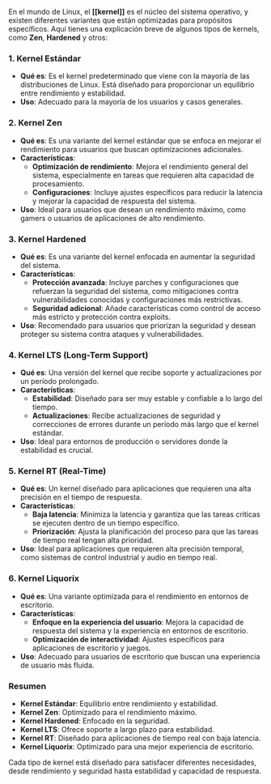 En el mundo de Linux, el **[[kernel]]** es el núcleo del sistema operativo, y existen diferentes variantes que están optimizadas para propósitos específicos. Aquí tienes una explicación breve de algunos tipos de kernels, como **Zen**, **Hardened** y otros:

### **1. Kernel Estándar**

- **Qué es**: Es el kernel predeterminado que viene con la mayoría de las distribuciones de Linux. Está diseñado para proporcionar un equilibrio entre rendimiento y estabilidad.
- **Uso**: Adecuado para la mayoría de los usuarios y casos generales.

### **2. Kernel Zen**

- **Qué es**: Es una variante del kernel estándar que se enfoca en mejorar el rendimiento para usuarios que buscan optimizaciones adicionales.
- **Características**:
    - **Optimización de rendimiento**: Mejora el rendimiento general del sistema, especialmente en tareas que requieren alta capacidad de procesamiento.
    - **Configuraciones**: Incluye ajustes específicos para reducir la latencia y mejorar la capacidad de respuesta del sistema.
- **Uso**: Ideal para usuarios que desean un rendimiento máximo, como gamers o usuarios de aplicaciones de alto rendimiento.

### **3. Kernel Hardened**

- **Qué es**: Es una variante del kernel enfocada en aumentar la seguridad del sistema.
- **Características**:
    - **Protección avanzada**: Incluye parches y configuraciones que refuerzan la seguridad del sistema, como mitigaciones contra vulnerabilidades conocidas y configuraciones más restrictivas.
    - **Seguridad adicional**: Añade características como control de acceso más estricto y protección contra exploits.
- **Uso**: Recomendado para usuarios que priorizan la seguridad y desean proteger su sistema contra ataques y vulnerabilidades.

### **4. Kernel LTS (Long-Term Support)**

- **Qué es**: Una versión del kernel que recibe soporte y actualizaciones por un período prolongado.
- **Características**:
    - **Estabilidad**: Diseñado para ser muy estable y confiable a lo largo del tiempo.
    - **Actualizaciones**: Recibe actualizaciones de seguridad y correcciones de errores durante un período más largo que el kernel estándar.
- **Uso**: Ideal para entornos de producción o servidores donde la estabilidad es crucial.

### **5. Kernel RT (Real-Time)**

- **Qué es**: Un kernel diseñado para aplicaciones que requieren una alta precisión en el tiempo de respuesta.
- **Características**:
    - **Baja latencia**: Minimiza la latencia y garantiza que las tareas críticas se ejecuten dentro de un tiempo específico.
    - **Priorización**: Ajusta la planificación del proceso para que las tareas de tiempo real tengan alta prioridad.
- **Uso**: Ideal para aplicaciones que requieren alta precisión temporal, como sistemas de control industrial y audio en tiempo real.

### **6. Kernel Liquorix**

- **Qué es**: Una variante optimizada para el rendimiento en entornos de escritorio.
- **Características**:
    - **Enfoque en la experiencia del usuario**: Mejora la capacidad de respuesta del sistema y la experiencia en entornos de escritorio.
    - **Optimización de interactividad**: Ajustes específicos para aplicaciones de escritorio y juegos.
- **Uso**: Adecuado para usuarios de escritorio que buscan una experiencia de usuario más fluida.

### **Resumen**

- **Kernel Estándar**: Equilibrio entre rendimiento y estabilidad.
- **Kernel Zen**: Optimizado para el rendimiento máximo.
- **Kernel Hardened**: Enfocado en la seguridad.
- **Kernel LTS**: Ofrece soporte a largo plazo para estabilidad.
- **Kernel RT**: Diseñado para aplicaciones de tiempo real con baja latencia.
- **Kernel Liquorix**: Optimizado para una mejor experiencia de escritorio.

Cada tipo de kernel está diseñado para satisfacer diferentes necesidades, desde rendimiento y seguridad hasta estabilidad y capacidad de respuesta.